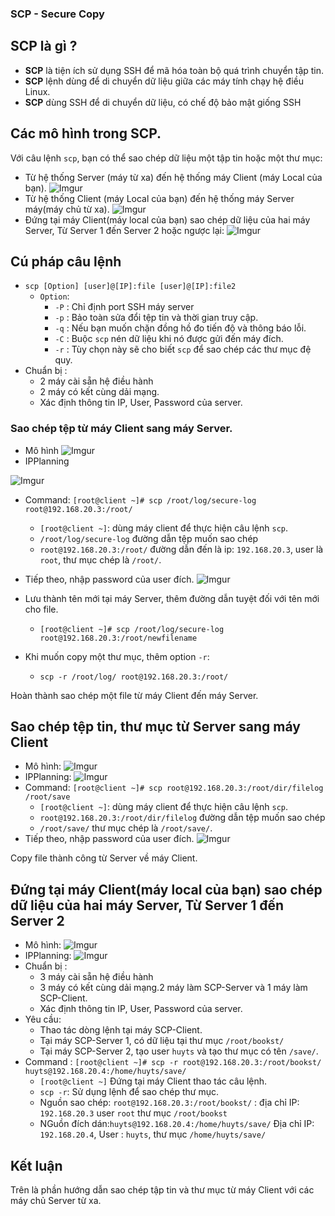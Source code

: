 <h3>SCP - Secure Copy

## SCP là gì ?
* **SCP** là tiện ích sử dụng SSH để mã hóa toàn bộ quá trình chuyển tập tin.
* **SCP** lệnh dùng để di chuyển dữ liệu giữa các máy tính chạy hệ điều Linux.
* **SCP** dùng SSH để di chuyển dữ liệu, có chế độ bảo mật giống SSH
## Các mô hình trong SCP.
Với câu lệnh `scp`, bạn có thể sao chép dữ liệu một tập tin hoặc một thư mục:
* Từ hệ thống Server (máy từ xa) đến hệ thống máy Client (máy Local của bạn).
![Imgur](https://i.imgur.com/gChdzv0.png)
* Từ hệ thống Client (máy Local của bạn) đến hệ thống máy Server máy(máy chủ từ xa).
![Imgur](https://i.imgur.com/BhjN8Nh.png)
* Đứng tại máy Client(máy local của bạn) sao chép dữ liệu của hai máy Server, Từ Server 1 đến Server 2 hoặc ngược lại:
![Imgur](https://i.imgur.com/a3CaA0B.png)
## Cú pháp câu lệnh
* `scp [Option] [user]@[IP]:file [user]@[IP]:file2`
    * `Option`: 
        * `-P` : Chỉ định port SSH máy server 
        * `-p` : Bảo toàn sửa đổi tệp tin và thời gian truy cập.
        * `-q` : Nếu bạn muốn chặn đồng hồ đo tiến độ và thông báo lỗi.
        * `-C` : Buộc `scp` nén dữ liệu khi nó được gửi đến máy đích.
        * `-r` : Tùy chọn này sẽ cho biết `scp` để sao chép các thư mục đệ quy.
* Chuẩn bị :
    * 2 máy cài sẵn hệ điều hành
    * 2 máy có kết cùng dải mạng.
    * Xác định thông tin IP, User, Password của server.
### Sao chép tệp từ máy Client sang máy Server.
* Mô hình
![Imgur](https://i.imgur.com/BhjN8Nh.png)
* IPPlanning

![Imgur](https://i.imgur.com/ksYst8v.png)
* Command: `[root@client ~]# scp /root/log/secure-log root@192.168.20.3:/root/`
    * `[root@client ~]`: dùng máy client để thực hiện câu lệnh `scp`.
    * `/root/log/secure-log` đường dẫn tệp muốn sao chép
    * `root@192.168.20.3:/root/` đường dẫn đến là ip: `192.168.20.3`, user là `root`, thư mục chép là `/root/`.
* Tiếp theo, nhập password của user đích.
![Imgur](https://i.imgur.com/yh33WiR.png)

* Lưu thành tên mới tại máy Server, thêm đường dẫn tuyệt đối với tên mới cho file.
    * `[root@client ~]# scp /root/log/secure-log root@192.168.20.3:/root/newfilename`
* Khi muốn copy một thư mục, thêm option `-r`:
    * `scp -r /root/log/ root@192.168.20.3:/root/`

Hoàn thành sao chép một file từ máy Client đến máy Server.
## Sao chép tệp tin, thư mục từ Server sang máy Client
* Mô hình:
![Imgur](https://i.imgur.com/gChdzv0.png)
* IPPlanning:
![Imgur](https://i.imgur.com/ksYst8v.png)
* Command: `[root@client ~]# scp root@192.168.20.3:/root/dir/filelog /root/save`
    * `[root@client ~]`: dùng máy client để thực hiện câu lệnh `scp`.
    * `root@192.168.20.3:/root/dir/filelog` đường dẫn tệp muốn sao chép
    * `/root/save/` thư mục chép là `/root/save/`.
* Tiếp theo, nhập password của user đích.
![Imgur](https://i.imgur.com/MoeIkPn.png)

Copy file thành công từ Server về máy Client.
## Đứng tại máy Client(máy local của bạn) sao chép dữ liệu của hai máy Server, Từ Server 1 đến Server 2
* Mô hình:
![Imgur](https://i.imgur.com/0kYIm6w.png)
* IPPlanning:
![Imgur](https://i.imgur.com/XQOvZsk.png)
* Chuẩn bị :
    * 3 máy cài sẵn hệ điều hành
    * 3 máy có kết cùng dải mạng.2 máy làm SCP-Server và 1 máy làm SCP-Client.
    * Xác định thông tin IP, User, Password của server.
* Yêu cầu:
    * Thao tác dòng lệnh tại máy SCP-Client.
    * Tại máy SCP-Server 1, có dữ liệu tại thư mục `/root/bookst/`
    * Tại máy SCP-Server 2, tạo user `huyts` và tạo thư mục có tên `/save/`.
* Command : `[root@client ~]# scp -r root@192.168.20.3:/root/bookst/ huyts@192.168.20.4:/home/huyts/save/`
    * `[root@client ~]` Đứng tại máy Client thao tác câu lệnh.
    * `scp -r`: Sử dụng lệnh để sao chép thư mục.
    * Nguồn sao chép: `root@192.168.20.3:/root/bookst/` : địa chỉ IP: `192.168.20.3` user `root` thư mục `/root/bookst`
    * NGuồn đích dán:`huyts@192.168.20.4:/home/huyts/save/` Địa chỉ IP: `192.168.20.4`, User : `huyts`, thư mục `/home/huyts/save/`

## Kết luận
Trên là phần hướng dẫn sao chép tập tin và thư mục từ máy Client với các máy chủ Server từ xa.
